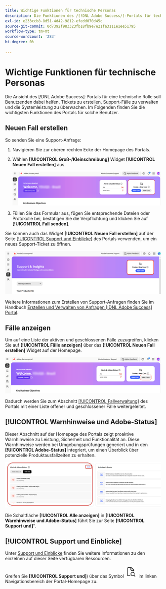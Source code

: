 ```yaml
---
title: Wichtige Funktionen für technische Personas
description: Die Funktionen des /[!DNL Adobe Success/]-Portals für technische Fachleute ermöglichen es Benutzern, Support-Fälle zu erstellen und zu verwalten, die Systemleistung zu überwachen und Warnhinweise im Zusammenhang mit Sicherheit und Funktionalität zu verfolgen.
exl-id: e233ccb8-8d51-4d42-9812-efedd070d45c
source-git-commit: 0d7392f983323fb18fb9e7e21fa3111e1ee51795
workflow-type: tm+mt
source-wordcount: '283'
ht-degree: 0%

---
```


# Wichtige Funktionen für technische Personas

Die Ansicht des [!DNL Adobe Success]-Portals für eine technische Rolle soll Benutzenden dabei helfen, Tickets zu erstellen, Support-Fälle zu verwalten und die Systemleistung zu überwachen. Im Folgenden finden Sie die wichtigsten Funktionen des Portals für solche Benutzer.

## Neuen Fall erstellen

So senden Sie eine Support-Anfrage:

1. Navigieren Sie zur oberen rechten Ecke der Homepage des Portals.
1. Wählen **[!UICONTROL Groß-/Kleinschreibung]** Widget **[!UICONTROL Neuen Fall erstellen]** aus.

   ![create-a-new-case](/help/adobe-success-portal/assets/technical-persona-create-case.png)

1. Füllen Sie das Formular aus, fügen Sie entsprechende Dateien oder Protokolle bei, bestätigen Sie die Verpflichtung und klicken Sie auf **[!UICONTROL Fall senden]**.

Sie können auch das Widget **[!UICONTROL Neuen Fall erstellen]** auf der Seite [[!UICONTROL Support und Einblicke]](/help/adobe-success-portal/technical-persona/support-and-insights/support-and-insights-overview.md) des Portals verwenden, um ein neues Support-Ticket zu öffnen.

![create-case-from-support-and-insights-tab](/help/adobe-success-portal/assets/create-case-from-support-and-insights.png)

Weitere Informationen zum Erstellen von Support-Anfragen finden Sie im Handbuch [Erstellen und Verwalten von Anfragen  [!DNL Adobe Success] Portal](/help/adobe-success-portal/technical-persona/support-and-insights/create-and-manage-cases-in-the-adobe-success-portal.md).

## Fälle anzeigen

Um auf eine Liste der aktiven und geschlossenen Fälle zuzugreifen, klicken Sie auf **[!UICONTROL Fälle anzeigen]** über das **[!UICONTROL Neuen Fall erstellen]** Widget auf der Homepage.

![view-and-manage-existing-cases](/help/adobe-success-portal/assets/technical-persona-view-cases.png)

Dadurch werden Sie zum Abschnitt [[!UICONTROL Fallverwaltung]](/help/adobe-success-portal/technical-persona/support-and-insights/support-and-insights-overview.md#case-management) des Portals mit einer Liste offener und geschlossener Fälle weitergeleitet.

## [!UICONTROL Warnhinweise und Adobe-Status]

Dieser Abschnitt auf der Homepage des Portals zeigt proaktive Warnhinweise zu Leistung, Sicherheit und Funktionalität an. Diese Warnhinweise werden bei Umgebungsprüfungen generiert und in den **[!UICONTROL Adobe-Status]** integriert, um einen Überblick über potenzielle Produktausfallzeiten zu erhalten.

![alerts-and-adobe-status](/help/adobe-success-portal/assets/alerts-and-adobe-status.png)

Die Schaltfläche **[!UICONTROL Alle anzeigen]** in **[!UICONTROL Warnhinweise und Adobe-Status]** führt Sie zur Seite **[!UICONTROL Support und]**&quot;.

## [!UICONTROL Support und Einblicke]

Unter [Support und Einblicke](/help/adobe-success-portal/technical-persona/support-and-insights/support-and-insights-overview.md) finden Sie weitere Informationen zu den einzelnen auf dieser Seite verfügbaren Ressourcen.

Greifen Sie **[!UICONTROL Support und]**) über das Symbol ![support-and-insights-icon](/help/adobe-success-portal/assets/support-and-insight-icon.png) im linken Navigationsbereich der Portal-Homepage zu.
